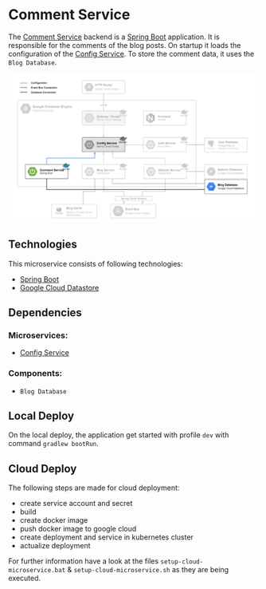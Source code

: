 # Comment Service

The [Comment Service](../commentmicroservice) backend is a [Spring Boot](https://spring.io/projects/spring-boot) application. It is responsible for the comments of the blog posts.
On startup it loads the configuration of the [Config Service](../configmicroservice).
To store the comment data, it uses the `Blog Database`.

![Comment Service Deployment](../_resources/deployment_comment.png)

## Technologies

This microservice consists of following technologies:
* [Spring Boot](https://spring.io/projects/spring-boot)
* [Google Cloud Datastore](https://cloud.google.com/datastore/)

## Dependencies

### Microservices:

* [Config Service](../configmicroservice)

### Components:

* `Blog Database`

## Local Deploy

On the local deploy, the application get started with profile `dev` with command `gradlew bootRun`.

## Cloud Deploy

The following steps are made for cloud deployment:
* create service account and secret
* build
* create docker image
* push docker image to google cloud
* create deployment and service in kubernetes cluster
* actualize deployment

For further information have a look at the files `setup-cloud-microservice.bat` & `setup-cloud-microservice.sh` as they are being executed.
